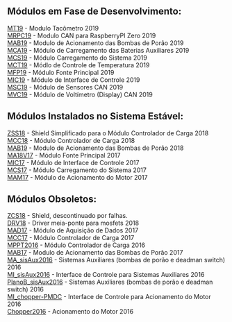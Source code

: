 ## Módulos em Fase de Desenvolvimento:
[MT19](https://github.com/ZeniteSolar/MT19) - Modulo Tacômetro 2019  
[MRPC19](https://github.com/ZeniteSolar/MRPC19) - Modulo CAN para RaspberryPI Zero 2019  
[MAB19](https://github.com/ZeniteSolar/MAB19) - Modulo de Acionamento das Bombas de Porão 2019  
[MCA19](https://github.com/ZeniteSolar/MCA19) - Módulo de Carregamento das Baterias Auxiliares 2019  
[MCS19](https://github.com/ZeniteSolar/MCS19) - Módulo Carregamento do Sistema 2019  
[MCT19](https://github.com/ZeniteSolar/MCT19) - Módlo de Controle de Temperatura 2019  
[MFP19](https://github.com/ZeniteSolar/MFP19) - Módulo Fonte Principal 2019  
[MIC19](https://github.com/ZeniteSolar/MIC19) - Módulo de Interface de Controle 2019  
[MSC19](https://github.com/ZeniteSolar/MSC19) - Módulo de Sensores CAN 2019  
[MVC19](https://github.com/ZeniteSolar/MVC19) - Módulo de Voltímetro (Display) CAN 2019  

## Módulos Instalados no Sistema Estável:
[ZSS18](https://github.com/ZeniteSolar/ZSS18) - Shield Simplificado para o Módulo Controlador de Carga 2018  
[MCC18](https://github.com/ZeniteSolar/MCC18) - Módulo Controlador de Carga 2018  
[MAB19](https://github.com/ZeniteSolar/MAB18) - Modulo de Acionamento das Bombas de Porão 2018  
[MA18V17](https://github.com/ZeniteSolar/MA18V17) - Módulo Fonte Principal 2017  
[MIC17](https://github.com/ZeniteSolar/MIC17) - Módulo de Interface de Controle 2017  
[MCS17](https://github.com/ZeniteSolar/MCS17) - Módulo Carregamento do Sistema 2017  
[MAM17](https://github.com/ZeniteSolar/MAM17) - Módulo de Acionamento do Motor 2017  

## Módulos Obsoletos:
[ZCS18](https://github.com/ZeniteSolar/ZCS18) - Shield, descontinuado por falhas.  
[DRV18](https://github.com/ZeniteSolar/DRV18) - Driver meia-ponte para mosfets 2018  
[MAD17](https://github.com/ZeniteSolar/MAD17) - Módulo de Aquisição de Dados 2017  
[MCC17](https://github.com/ZeniteSolar/MCC17) - Módulo Controlador de Carga 2017  
[MPPT2016](https://github.com/ZeniteSolar/MPPT2016) - Módulo Controlador de Carga 2016  
[MAB17](https://github.com/ZeniteSolar/MAB17) - Modulo de Acionamento das Bombas de Porão 2017  
[MA_sisAux2016](https://github.com/ZeniteSolar/MA_sisAux2016) - Sistemas Auxiliares (bombas de porão e deadman switch) 2016  
[MI_sisAux2016](https://github.com/ZeniteSolar/MI_sisAux2016) - Interface de Controle para Sistemas Auxiliares 2016  
[PlanoB_sisAux2016](https://github.com/ZeniteSolar/PlanoB_sisAux2016) - Sistemas Auxiliares (bombas de porão e deadman switch) 2016  
[MI_chopper-PMDC](https://github.com/ZeniteSolar/MI_chopper-PMDC) - Interface de Controle para Acionamento do Motor 2016  
[Chopper2016](https://github.com/ZeniteSolar/Chopper2016) - Acionamento do Motor 2016  
